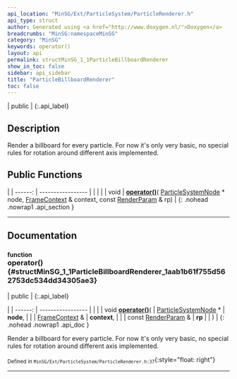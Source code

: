 ```yaml
---
api_location: "MinSG/Ext/ParticleSystem/ParticleRenderer.h"
api_type: struct
author: Generated using <a href="http://www.doxygen.nl/">Doxygen</a>
breadcrumbs: "MinSG:namespaceMinSG"
category: "MinSG"
keywords: operator()
layout: api
permalink: structMinSG_1_1ParticleBillboardRenderer
show_in_toc: false
sidebar: api_sidebar
title: "ParticleBillboardRenderer"
toc: false
---
```


| public |
{:.api_label}

## Description



Render a billboard for every particle. For now it's only very basic, no special rules for rotation around different axis implemented.



## Public Functions

|
| ------: | ----------------- |
|  | |
| void | **[operator()](#structMinSG_1_1ParticleBillboardRenderer_1aab1b61f755d562753dc534dd34305ae3)**( [ParticleSystemNode](classMinSG_1_1ParticleSystemNode) * node,  [FrameContext](classMinSG_1_1FrameContext) & context, const [RenderParam](classMinSG_1_1RenderParam) & rp) |
{: .nohead .nowrap1 .api_section }


-------------------------------------------------------------------

## Documentation

### <small>function</small><br/> operator() {#structMinSG_1_1ParticleBillboardRenderer_1aab1b61f755d562753dc534dd34305ae3}

| public |
{:.api_label}

|
| ------: | ----------------- |
|  |
| void **[operator()](#structMinSG_1_1ParticleBillboardRenderer_1aab1b61f755d562753dc534dd34305ae3)**( |  [ParticleSystemNode](classMinSG_1_1ParticleSystemNode) * | **node**, |
| |  [FrameContext](classMinSG_1_1FrameContext) & | **context**, |
| | const [RenderParam](classMinSG_1_1RenderParam) & | **rp** |
|   ) |
{: .nohead .nowrap1 .api_doc }



Render a billboard for every particle. For now it's only very basic, no special rules for rotation around different axis implemented.



<sub>Defined in `MinSG/Ext/ParticleSystem/ParticleRenderer.h:37`</sub>{:style="float: right"}

-------------------------------------------------------------------

